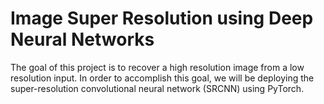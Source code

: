# Image Super Resolution using Deep Neural Networks
  The goal of this project is to recover a high resolution image from a low resolution input. In order to accomplish this goal, we will be deploying the super-resolution convolutional neural network (SRCNN) using PyTorch.
